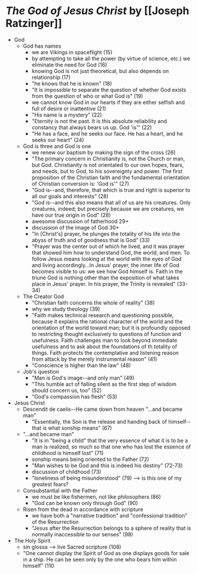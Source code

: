
# *The God of Jesus Christ* by [[Joseph Ratzinger]]
* God
    * God has names
        * we are Vikings in spaceflight (15)
        * by attempting to take all the power (by virtue of science, etc.) we eliminate the need for God (16)
        * knowing God is not just theoretical, but also depends on relationship (17)
        * "he knows that he is known" (18)
        * "It is impossible to separate the question of whether God exists from the question of who or what God is" (19)
        * we cannot know God in our hearts if they are either selfish and full of desire or inattentive (21)
        * "His name is a mystery" (22)
        * "Eternity is not the past.  It is this absolute reliability and constancy that always bears us up.  God 'is'" (22)
        * "He has a face, and he seeks our face.  He has a heart, and he seeks our heart" (24)
    * God is three and God is one
        * we renew our baptism by making the sign of the cross (26)
        * "The primary concern in Christianity is, not the Church or man, but God.  Christianity is not orientated to our own hopes, fears, and needs, but to God, to his sovereignty and power.  The first proposition of the Christian faith and the fundamental orientation of Christian conversion is: 'God is'" (27)
        * "God is--and, therefore, that which is true and right is superior to all our goals and interests" (28)
        * "God is--and this also means that all of us are his creatures.  Only creatures, indeed; but precisely because we are creatures, we have our true origin in God" (28)
        * awesome discussion of fatherhood 29+
        * discussion of the image of God 30+
        * "In [Christ's] prayer, he plunges the totality of his life into the abyss of truth and of goodness that is God" (33)
        * "Prayer was the center out of which he lived, and it was prayer that showed him how to understand God, the world, and men.  To follow Jesus means looking at the world with the eyes of God and living accordingly…In Jesus' prayer, the inner life of God becomes visible to us: we see how God himself is.  Faith in the triune God is nothing other than the exposition of what takes place in Jesus' prayer.  In his prayer, the Trinity is revealed" (33-34)
    * The Creator God
        * "Christian faith concerns the whole of reality" (38)
        * why we study theology (39)
        * "Faith makes technical research and questioning possible, because it explains the rational character of the world and the orientation of the world toward man; but it is profoundly opposed to restricting thought exclusively to questions of function and usefulness.  Faith challenges man to look beyond immediate usefulness and to ask about the foundations of th totality of things.  Faith protects the contemplative and listening reason from attack by the merely instrumental reason" (41)
        * "Conscience is higher than the law" (48)
    * Job's question
        * "Man is God's image--and only man" (49)
        * "This humble act of falling silent as the first step of wisdom should concern us, too" (52)
        * "God's compassion has flesh" (53)
* Jesus Christ
    * Descendit de caelis--He came down from heaven "…and became man"
        * "Essentially, the Son is the release and handing back of himself--that is what sonship means" (67)
    * "…and became man"
        * "It is in "being a child" that the very essence of what it is to be a man is realized, so much so that one who has lost the essence of childhood is himself lost" (71)
        * sonship means being oriented to the Father (72)
        * "Man wishes to be God and this is indeed his destiny" (72-73)
        * discussion of childhood (73)
        * "loneliness of being misunderstood" (79) --> is this one of my greatest fears?
    * Consubstantial with the Father
        * we must be like fishermen, not like philosophers (86)
        * "God can be known only through God" (90)
    * Risen from the dead in accordance with scripture
        * we have both a "narrative tradition" and "confessional tradition" of the Resurrection
        * "Jesus after the Resurrection belongs to a sphere of reality that is normally inaccessible to our senses" (98)
* The Holy Spirit
    * sin glossa --> live Sacred scripture (108)
    * "One cannot display the Spirit of God as one displays goods for sale in a ship.  He can be seen only by the one who bears him within himself" (110

